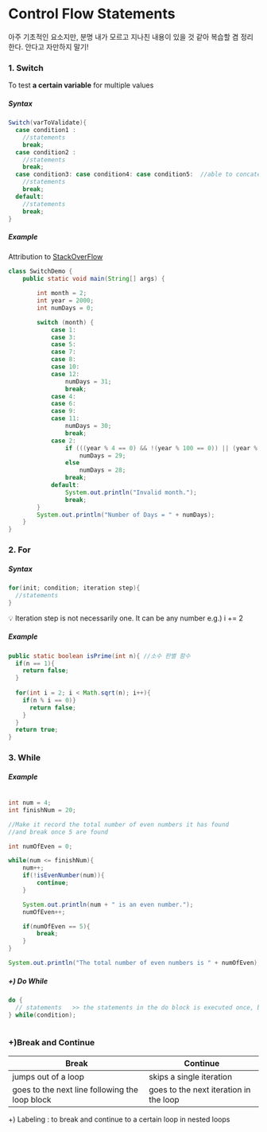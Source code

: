 # Control Flow Statements
아주 기초적인 요소지만, 분명 내가 모르고 지나친 내용이 있을 것 같아 복습할 겸 정리한다. 안다고 자만하지 말기! 

### 1. Switch
To test **a certain variable** for multiple values

##### Syntax
```java
Switch(varToValidate){
  case condition1 :
    //statements
    break;
  case condition2 :
    //statements
    break;
  case condition3: case condition4: case condition5:  //able to concatenate! 
    //statements
    break;
  default:
    //statements
    break;
}
```

##### Example
Attribution to [StackOverFlow](https://stackoverflow.com/questions/16706716/using-two-values-for-one-switch-case-statement)
```java
class SwitchDemo {
    public static void main(String[] args) {

        int month = 2;
        int year = 2000;
        int numDays = 0;

        switch (month) {
            case 1:
            case 3:
            case 5:
            case 7:
            case 8:
            case 10:
            case 12:
                numDays = 31;
                break;
            case 4:
            case 6:
            case 9:
            case 11:
                numDays = 30;
                break;
            case 2:
                if (((year % 4 == 0) && !(year % 100 == 0)) || (year % 400 == 0))
                    numDays = 29;
                else
                    numDays = 28;
                break;
            default:
                System.out.println("Invalid month.");
                break;
        }
        System.out.println("Number of Days = " + numDays);
    }
}
```

### 2. For
##### Syntax
```java
for(init; condition; iteration step){
  //statements
}
```
:bulb: Iteration step is not necessarily one. It can be any number e.g.) i += 2

##### Example
``` java
public static boolean isPrime(int n){ //소수 판별 함수 
  if(n == 1){
    return false;
  }
  
  for(int i = 2; i < Math.sqrt(n); i++){
    if(n % i == 0)}
      return false;
    }
  }
  return true;
}
```

### 3. While
##### Example
``` java

int num = 4;
int finishNum = 20;

//Make it record the total number of even numbers it has found
//and break once 5 are found

int numOfEven = 0;

while(num <= finishNum){
    num++;
    if(!isEvenNumber(num)){
        continue;
    }

    System.out.println(num + " is an even number.");
    numOfEven++;

    if(numOfEven == 5){
        break;
    }
}

System.out.println("The total number of even numbers is " + numOfEven);

```


##### +) Do While 
```java
do {
  // statements   >> the statements in the do block is executed once, before conditional validation
} while(condition); 
  
```


### +)Break and Continue
Break|Continue
-----|-----
jumps out of a loop | skips a single iteration 
goes to the next line following the loop block | goes to the next iteration in the loop

+) Labeling : to break and continue to a certain loop in nested loops
